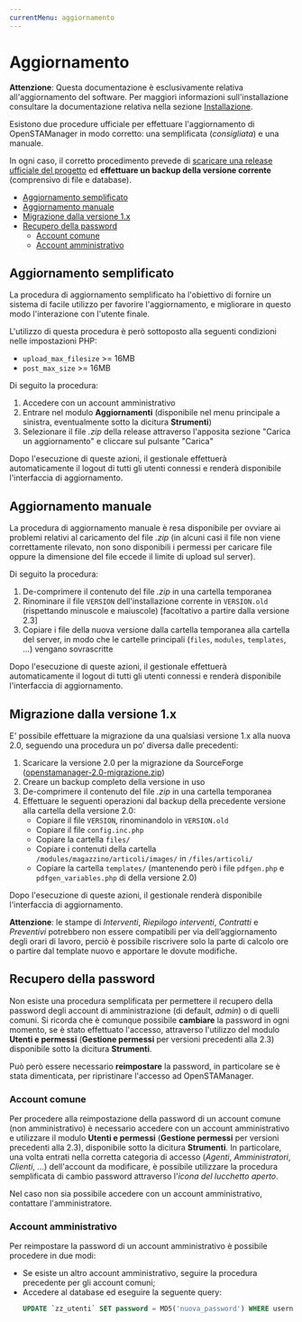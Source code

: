 ```yaml
---
currentMenu: aggiornamento
---
```


# Aggiornamento

**Attenzione**: Questa documentazione è esclusivamente relativa all'aggiornamento del software. Per maggiori informazioni sull'installazione consultare la documentazione relativa nella sezione [Installazione](Installazione.md).

Esistono due procedure ufficiale per effettuare l'aggiornamento di OpenSTAManager in modo corretto: una semplificata (_consigliata_) e una manuale.

In ogni caso, il corretto procedimento prevede di [scaricare una release ufficiale del progetto](https://github.com/devcode-it/openstamanager/releases) ed **effettuare un backup della versione corrente** (comprensivo di file e database).

<!-- TOC depthFrom:2 depthTo:6 orderedList:false updateOnSave:true withLinks:true -->

- [Aggiornamento semplificato](#aggiornamento-semplificato)
- [Aggiornamento manuale](#aggiornamento-manuale)
- [Migrazione dalla versione 1.x](#migrazione-dalla-versione-1x)
- [Recupero della password](#recupero-della-password)
    - [Account comune](#account-comune)
    - [Account amministrativo](#account-amministrativo)

<!-- /TOC -->

## Aggiornamento semplificato

La procedura di aggiornamento semplificato ha l'obiettivo di fornire un sistema di facile utilizzo per favorire l'aggiornamento, e migliorare in questo modo l'interazione con l'utente finale.

L'utilizzo di questa procedura è però sottoposto alla seguenti condizioni nelle impostazioni PHP:
- `upload_max_filesize` >= 16MB
- `post_max_size` >= 16MB

Di seguito la procedura:
1. Accedere con un account amministrativo
2. Entrare nel modulo **Aggiornamenti** (disponibile nel menu principale a sinistra, eventualmente sotto la dicitura **Strumenti**)
3. Selezionare il file _.zip_ della release attraverso l'apposita sezione "Carica un aggiornamento" e cliccare sul pulsante "Carica"

Dopo l'esecuzione di queste azioni, il gestionale effettuerà automaticamente il logout di tutti gli utenti connessi e renderà disponibile l'interfaccia di aggiornamento.

## Aggiornamento manuale

La procedura di aggiornamento manuale è resa disponibile per ovviare ai problemi relativi al caricamento del file _.zip_ (in alcuni casi il file non viene correttamente rilevato, non sono disponibili i permessi per caricare file oppure la dimensione del file eccede il limite di upload sul server).

Di seguito la procedura:
1. De-comprimere il contenuto del file _.zip_ in una cartella temporanea
2. Rinominare il file `VERSION` dell'installazione corrente in `VERSION.old` (rispettando minuscole e maiuscole) [facoltativo a partire dalla versione 2.3]
3. Copiare i file della nuova versione dalla cartella temporanea alla cartella del server, in modo che le cartelle principali (`files`, `modules`, `templates`, ...) vengano sovrascritte

Dopo l'esecuzione di queste azioni, il gestionale effettuerà automaticamente il logout di tutti gli utenti connessi e renderà disponibile l'interfaccia di aggiornamento.

## Migrazione dalla versione 1.x

E' possibile effettuare la migrazione da una qualsiasi versione 1.x alla nuova 2.0,  seguendo una procedura un po’ diversa dalle precedenti:

1. Scaricare la versione 2.0 per la migrazione da SourceForge ([openstamanager-2.0-migrazione.zip](https://sourceforge.net/projects/openstamanager/files/openstamanager/openstamanager-2.x/))
2. Creare un backup completo della versione in uso
1. De-comprimere il contenuto del file _.zip_ in una cartella temporanea
4. Effettuare le seguenti operazioni dal backup della precedente versione alla cartella della versione 2.0:
    - Copiare il file `VERSION`, rinominandolo in `VERSION.old`
    - Copiare il file `config.inc.php`
    - Copiare la cartella `files/`
    - Copiare i contenuti della cartella `/modules/magazzino/articoli/images/` in `/files/articoli/`
    - Copiare la cartella `templates/` (mantenendo però i file `pdfgen.php` e `pdfgen_variables.php` di della versione 2.0)

Dopo l'esecuzione di queste azioni, il gestionale renderà disponibile l'interfaccia di aggiornamento.

**Attenzione**: le stampe di _Interventi_, _Riepilogo interventi_, _Contratti_ e _Preventivi_ potrebbero non essere compatibili per via dell’aggiornamento degli orari di lavoro, perciò è possibile riscrivere solo la parte di calcolo ore o partire dal template nuovo e apportare le dovute modifiche.

## Recupero della password

Non esiste una procedura semplificata per permettere il recupero della password degli account di amministrazione (di default, _admin_) o di quelli comuni.
Si ricorda che è comunque possibile **cambiare** la password in ogni momento, se è stato effettuato l'accesso, attraverso l'utilizzo del modulo **Utenti e permessi** (**Gestione permessi** per versioni precedenti alla 2.3) disponibile sotto la dicitura **Strumenti**.

Può però essere necessario **reimpostare** la password, in particolare se è stata dimenticata, per ripristinare l'accesso ad OpenSTAManager.

### Account comune

Per procedere alla reimpostazione della password di un account comune (non amministrativo) è necessario accedere con un account amministrativo e utilizzare il modulo **Utenti e permessi** (**Gestione permessi** per versioni precedenti alla 2.3), disponibile sotto la dicitura **Strumenti**.
In particolare, una volta entrati nella corretta categoria di accesso (_Agenti_, _Amministratori_, _Clienti_, ...) dell'account da modificare, è possibile utilizzare la procedura semplificata di cambio password attraverso l'_icona del lucchetto aperto_.

Nel caso non sia possibile accedere con un account amministrativo, contattare l'amministratore.

### Account amministrativo

Per reimpostare la password di un account amministrativo è possibile procedere in due modi:
- Se esiste un altro account amministrativo, seguire la procedura precedente per gli account comuni;
- Accedere al database ed eseguire la seguente query:
    ```sql
    UPDATE `zz_utenti` SET password = MD5('nuova_password') WHERE username = 'admin';
    ```
